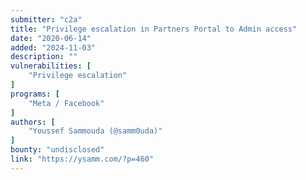 ```yaml
---
submitter: "c2a"
title: "Privilege escalation in Partners Portal to Admin access"
date: "2020-06-14"
added: "2024-11-03"
description: ""
vulnerabilities: [
    "Privilege escalation"
]
programs: [
    "Meta / Facebook"
]
authors: [
    "Youssef Sammouda (@samm0uda)"
]
bounty: "undisclosed"
link: "https://ysamm.com/?p=460"
---
```




